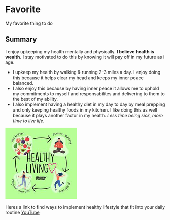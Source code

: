 # Favorite
My favorite thing to do 
## Summary 
I enjoy upkeeping my health mentally and physically. **I believe health is wealth.** I stay motivated to do this by knowing it will pay off in my future as i age. 
- I upkeep my health by walking & running 2-3 miles a day. I enjoy doing this because it helps clear my head and keeps my inner peace balanced.
- I also enjoy this because by having inner peace it allows me to uphold my commitments to myself and responsabilites and delivering to them to the best of my ability.
- I also implement having a healthy diet in my day to day by meal prepping and only keeping healthy foods in my kitchen. I like doing this as well because it plays another factor in my health. *Less time being sick, more time to live life.*
   
![Healthy](Healthy.jpg)

Heres a link to find ways to implement healthy lifestyle that fit into your daily routine 
[YouTube](https://www.youtube.com/)

